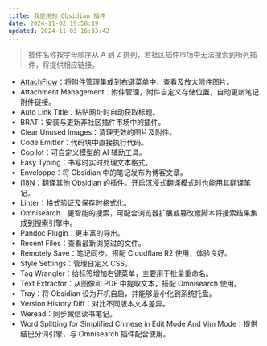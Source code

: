 ```yaml
---
title: 我使用的 Obsidian 插件
date: 2024-11-02 19:58:19
updated: 2024-11-03 16:33:42
---
```


> 插件名称按字母顺序从 A 到 Z 排列，若社区插件市场中无法搜索到所列插件，将提供相应链接。

- [AttachFlow](https://github.com/Yaozhuwa/AttachFlow)：将附件管理集成到右键菜单中，查看及放大附件图片。
- Attachment Management：附件管理，附件自定义存储位置，自动更新笔记附件链接。
- Auto Link Title：粘贴网址时自动获取标题。
- BRAT：安装与更新非社区插件市场中的插件。
- Clear Unused Images：清理无效的图片及附件。
- Code Emitter：代码块中直接执行代码。
- Copilot：可自定义模型的 AI 辅助工具。
- Easy Typing：书写时实时处理文本格式。
- Enveloppe：将 Obsidian 中的笔记发布为博客文章。
- [I18N](https://github.com/0011000000110010/obsidian-i18n)：翻译其他 Obsidian 的插件。开启沉浸式翻译模式时也能用其翻译笔记。
- Linter：格式验证及保存时格式化。
- Omnisearch：更智能的搜索，可配合浏览器扩展或篡改猴脚本将搜索结果集成到搜索引擎中。
- Pandoc Plugin：更丰富的导出。
- Recent Files：查看最新浏览过的文件。
- Remotely Save：笔记同步。搭配 Cloudflare R2 使用，体验良好。
- Style Settings：管理自定义 CSS。
- Tag Wrangler：给标签增加右键菜单，主要用于批量重命名。
- Text Extractor：从图像和 PDF 中提取文本，搭配 Omnisearch 使用。
- Tray：将 Obsidian 设为开机自启，并能够最小化到系统托盘。
- Version History Diff：对比不同版本文本差异。
- Weread：同步微信读书笔记。
- Word Splitting for Simplified Chinese in Edit Mode And Vim Mode：提供结巴分词引擎，与 Omnisearch 插件配合使用。                                                                                                                                                                    
